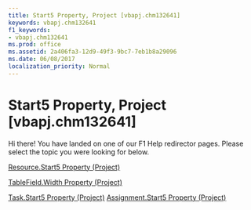 ```yaml
---
title: Start5 Property, Project [vbapj.chm132641]
keywords: vbapj.chm132641
f1_keywords:
- vbapj.chm132641
ms.prod: office
ms.assetid: 2a406fa3-12d9-49f3-9bc7-7eb1b8a29096
ms.date: 06/08/2017
localization_priority: Normal
---
```



# Start5 Property, Project [vbapj.chm132641]

Hi there! You have landed on one of our F1 Help redirector pages. Please select the topic you were looking for below.

[Resource.Start5 Property (Project)](http://msdn.microsoft.com/library/7bc9af08-c157-883e-5ee3-9afbca87ac36%28Office.15%29.aspx)

[TableField.Width Property (Project)](http://msdn.microsoft.com/library/ff691a5d-9d39-3ba2-f277-bebd56272a94%28Office.15%29.aspx)

[Task.Start5 Property (Project)](http://msdn.microsoft.com/library/8f6f4145-663d-3530-ad50-bee6a5e840df%28Office.15%29.aspx)
[Assignment.Start5 Property (Project)](http://msdn.microsoft.com/library/6eda3fa3-873c-6920-5cf0-dd15e16c0cb9%28Office.15%29.aspx)

